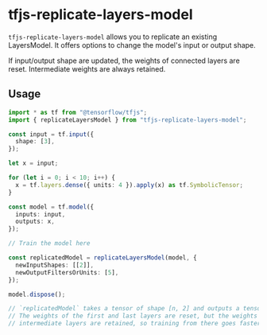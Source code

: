 # tfjs-replicate-layers-model

`tfjs-replicate-layers-model` allows you to replicate an existing LayersModel. It offers options to change the model's input or output shape.

If input/output shape are updated, the weights of connected layers are reset. Intermediate weights are always retained.

## Usage

```ts
import * as tf from "@tensorflow/tfjs";
import { replicateLayersModel } from "tfjs-replicate-layers-model";

const input = tf.input({
  shape: [3],
});

let x = input;

for (let i = 0; i < 10; i++) {
  x = tf.layers.dense({ units: 4 }).apply(x) as tf.SymbolicTensor;
}

const model = tf.model({
  inputs: input,
  outputs: x,
});

// Train the model here

const replicatedModel = replicateLayersModel(model, {
  newInputShapes: [[2]],
  newOutputFiltersOrUnits: [5],
});

model.dispose();

// `replicatedModel` takes a tensor of shape [n, 2] and outputs a tensor of shape [n, 5].
// The weights of the first and last layers are reset, but the weights of the
// intermediate layers are retained, so training from there goes faster than re-starting from scratch.
```
